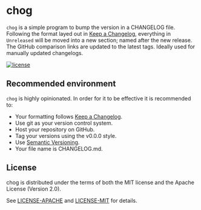 # chog

`chog` is a simple program to bump the version in a CHANGELOG file. Following
the format layed out in [Keep a Changelog], everything in `Unreleased` will be
moved into a new section; named after the new release. The GitHub comparison
links are updated to the latest tags. Ideally used for manually updated
changelogs.

[![license](https://img.shields.io/crates/l/chog.svg)](#license)

## Recommended environment

`chog` is highly opinionated. In order for it to be effective it is recommended
to:

- Your formatting follows [Keep a Changelog].
- Use git as your version control system.
- Host your repository on GitHub.
- Tag your versions using the v0.0.0 style.
- Use [Semantic Versioning](https://semver.org/).
- Your file name is CHANGELOG.md.

## License

chog is distributed under the terms of both the MIT license and the
Apache License (Version 2.0).

See [LICENSE-APACHE](LICENSE-APACHE) and [LICENSE-MIT](LICENSE-MIT) for details.

[Keep a Changelog]: https://keepachangelog.com/en/1.0.0/